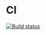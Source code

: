 # CI
[![Build status](https://ci.appveyor.com/api/projects/status/gl7i0y656737j0af?svg=true)](https://ci.appveyor.com/project/rubbannov/ci)
